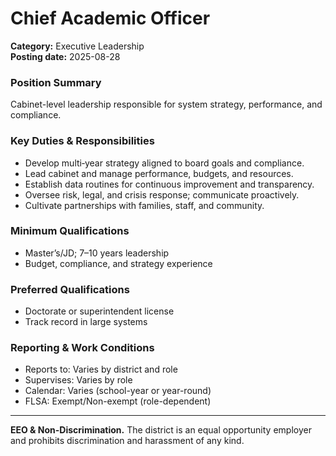 # Chief Academic Officer

**Category:** Executive Leadership  
**Posting date:** 2025-08-28

### Position Summary

Cabinet-level leadership responsible for system strategy, performance, and compliance.

### Key Duties & Responsibilities
- Develop multi‑year strategy aligned to board goals and compliance.
- Lead cabinet and manage performance, budgets, and resources.
- Establish data routines for continuous improvement and transparency.
- Oversee risk, legal, and crisis response; communicate proactively.
- Cultivate partnerships with families, staff, and community.

### Minimum Qualifications
- Master’s/JD; 7–10 years leadership
- Budget, compliance, and strategy experience

### Preferred Qualifications
- Doctorate or superintendent license
- Track record in large systems

### Reporting & Work Conditions
- Reports to: Varies by district and role
- Supervises: Varies by role
- Calendar: Varies (school-year or year-round)
- FLSA: Exempt/Non-exempt (role-dependent)

---
**EEO & Non-Discrimination.** The district is an equal opportunity employer and prohibits discrimination and harassment of any kind.

